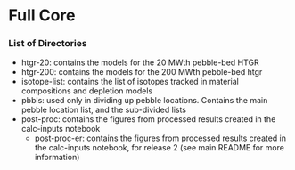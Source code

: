 # Full Core

### List of Directories

- htgr-20: contains the models for the 20 MWth pebble-bed HTGR
- htgr-200: contains the models for the 200 MWth pebble-bed htgr
- isotope-list: contains the list of isotopes tracked in material compositions and depletion models
- pbbls: used only in dividing up pebble locations.  Contains the main pebble location list, and the sub-divided lists
- post-proc: contains the figures from processed results created in the calc-inputs notebook
  - post-proc-er: contains the figures from processed results created in the calc-inputs notebook, for release 2 (see main README for more information)
